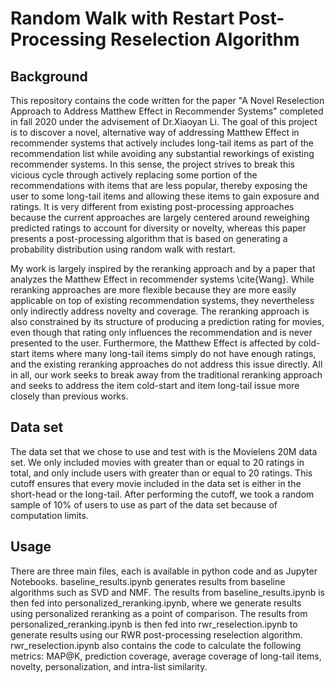 # Random Walk with Restart Post-Processing Reselection Algorithm
## Background
This repository contains the code written for the paper "A Novel Reselection Approach to Address Matthew Effect in Recommender Systems" completed in fall 2020 under the advisement of Dr.Xiaoyan Li. The goal of this project is to discover a novel, alternative way of addressing Matthew Effect in recommender systems that actively includes long-tail items as part of the recommendation list while avoiding any substantial reworkings of existing recommender systems. In this sense, the project strives to break this vicious cycle through actively replacing some portion of the recommendations with items that are less popular, thereby exposing the user to some long-tail items and allowing these items to gain exposure and ratings. It is very different from existing post-processing approaches because the current approaches are largely centered around reweighing predicted ratings to account for diversity or novelty, whereas this paper presents a post-processing algorithm that is based on generating a probability distribution using random walk with restart.

My work is largely inspired by the reranking approach and by a paper that analyzes the Matthew Effect in recommender systems \cite{Wang}. While reranking approaches are more flexible because they are more easily applicable on top of existing recommendation systems, they nevertheless only indirectly address novelty and coverage. The reranking approach is also constrained by its structure of producing a prediction rating for movies, even though that rating only influences the recommendation and is never presented to the user. Furthermore, the Matthew Effect is affected by cold-start items where many long-tail items simply do not have enough ratings, and the existing reranking approaches do not address this issue directly. All in all, our work seeks to break away from the traditional reranking approach and seeks to address the item cold-start and item long-tail issue more closely than previous works.

## Data set
The data set that we chose to use and test with is the Movielens 20M data set. We only included movies with greater than or equal to 20 ratings in total, and only include users with greater than or equal to 20 ratings. This cutoff ensures that every movie included in the data set is either in the short-head or the long-tail. After performing the cutoff, we took a random sample of 10% of users to use as part of the data set because of computation limits.

## Usage
There are three main files, each is available in python code and as Jupyter Notebooks. baseline_results.ipynb generates results from baseline algorithms such as SVD and NMF. The results from baseline_results.ipynb is then fed into personalized_reranking.ipynb, where we generate results using personalized reranking as a point of comparison. The results from personalized_reranking.ipynb is then fed into rwr_reselection.ipynb to generate results using our RWR post-processing reselection algorithm. rwr_reselection.ipynb also contains the code to calculate the following metrics: MAP@K, prediction coverage, average coverage of long-tail items, novelty, personalization, and intra-list similarity.
